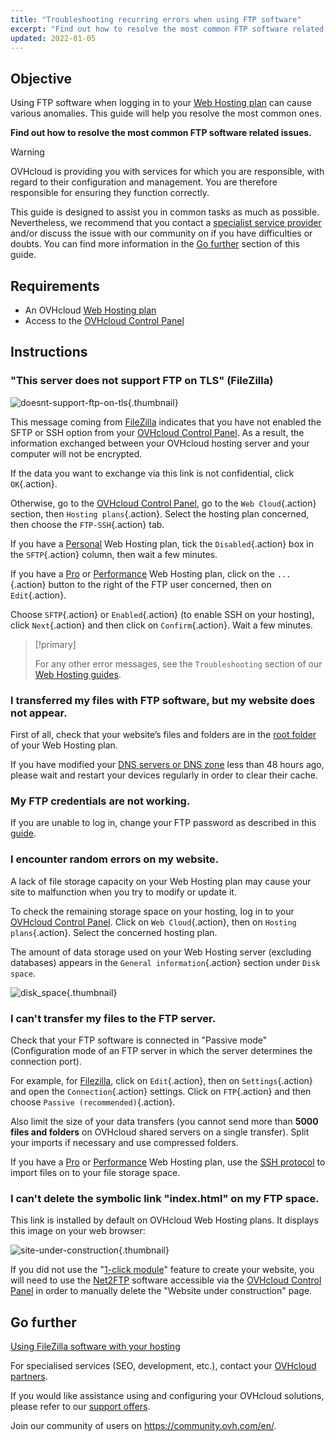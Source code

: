 ```yaml
---
title: "Troubleshooting recurring errors when using FTP software"
excerpt: "Find out how to resolve the most common FTP software related issues"
updated: 2022-01-05
---
```


## Objective

Using FTP software when logging in to your [Web Hosting plan](hosting.) can cause various anomalies. This guide will help you resolve the most common ones.

**Find out how to resolve the most common FTP software related issues.**

> [!warning]
> OVHcloud is providing you with services for which you are responsible, with regard to their configuration and management. You are therefore responsible for ensuring they function correctly.
>
>This guide is designed to assist you in common tasks as much as possible. Nevertheless, we recommend that you contact a [specialist service provider](partner.) and/or discuss the issue with our community on if you have difficulties or doubts. You can find more information in the [Go further](ftp_recurring_ftp_problems_#go-further.) section of this guide.
>

## Requirements

- An OVHcloud [Web Hosting plan](hosting.)
- Access to the [OVHcloud Control Panel](manager.)

## Instructions

### "This server does not support FTP on TLS" (FileZilla)

![doesnt-support-ftp-on-tls](doesnt-support-ftp-on-tls.png){.thumbnail}

This message coming from [FileZilla](ftp_filezilla_user_guide1.) indicates that you have not enabled the SFTP or SSH option from your [OVHcloud Control Panel](manager.). As a result, the information exchanged between your OVHcloud hosting server and your computer will not be encrypted.

If the data you want to exchange via this link is not confidential, click `OK`{.action}.

Otherwise, go to the [OVHcloud Control Panel](manager.), go to the `Web Cloud`{.action} section, then `Hosting plans`{.action}. Select the hosting plan concerned, then choose the `FTP-SSH`{.action} tab.

If you have a [Personal](hosting-personal-offer.) Web Hosting plan, tick the `Disabled`{.action} box in the `SFTP`{.action} column, then wait a few minutes.

If you have a [Pro](hosting-professional-offer.) or [Performance](hosting-performance-offer.) Web Hosting plan, click on the `...`{.action} button to the right of the FTP user concerned, then on `Edit`{.action}.

Choose `SFTP`{.action} or `Enabled`{.action} (to enable SSH on your hosting), click `Next`{.action} and then click on `Confirm`{.action}. Wait a few minutes.

> [!primary]
>
> For any other error messages, see the `Troubleshooting` section of our [Web Hosting guides](web-cloud-hosting1.).
>

### I transferred my files with FTP software, but my website does not appear.

First of all, check that your website’s files and folders are in the [root folder](hosting_how_to_get_my_website_online#3-uploading-the-files-to-the-storage-space.) of your Web Hosting plan.

If you have modified your [DNS servers or DNS zone](dns_zone_edit#understanding-dns.) less than 48 hours ago, please wait and restart your devices regularly in order to clear their cache.

### My FTP credentials are not working.

If you are unable to log in, change your FTP password as described in this [guide](ftp_change_password1.).

### I encounter random errors on my website.

A lack of file storage capacity on your Web Hosting plan may cause your site to malfunction when you try to modify or update it.

To check the remaining storage space on your hosting, log in to your [OVHcloud Control Panel](manager.). Click on `Web Cloud`{.action}, then on `Hosting plans`{.action}. Select the concerned hosting plan.

The amount of data storage used on your Web Hosting server (excluding databases) appears in the `General information`{.action} section under `Disk space`.

![disk_space](find-disk-space.png){.thumbnail}

### I can't transfer my files to the FTP server.

Check that your FTP software is connected in "Passive mode" (Configuration mode of an FTP server in which the server determines the connection port).

For example, for [Filezilla](ftp_filezilla_user_guide1.), click on `Edit`{.action}, then on `Settings`{.action} and open the `Connection`{.action} settings. Click on `FTP`{.action} and then choose `Passive (recommended)`{.action}.

Also limit the size of your data transfers (you cannot send more than **5000 files and folders** on OVHcloud shared servers on a single transfer). Split your imports if necessary and use compressed folders.

If you have a [Pro](hosting-professional-offer.) or [Performance](hosting-performance-offer.) Web Hosting plan, use the [SSH protocol](ssh_on_webhosting1.) to import files on to your file storage space.

### I can't delete the symbolic link "index.html" on my FTP space.

This link is installed by default on OVHcloud Web Hosting plans. It displays this image on your web browser:

![site-under-construction](site-under-construction.png){.thumbnail}

If you did not use the "[1-click module](cms_install_1_click_modules1.)" feature to create your website, you will need to use the [Net2FTP](ftp_connection#1-log-in-via-ftp-explorer.) software accessible via the [OVHcloud Control Panel](manager.) in order to manually delete the "Website under construction" page.

## Go further <a name="go-further"></a>

[Using FileZilla software with your hosting](ftp_filezilla_user_guide1.)

For specialised services (SEO, development, etc.), contact your [OVHcloud partners](partner.).

If you would like assistance using and configuring your OVHcloud solutions, please refer to our [support offers](support.).

Join our community of users on <https://community.ovh.com/en/>.